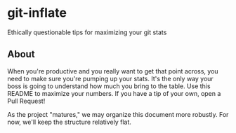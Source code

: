 # git-inflate
Ethically questionable tips for maximizing your git stats

## About
When you're productive and you really want to get that point across, you need to make sure you're pumping up your stats.
It's the only way your boss is going to understand how much you bring to the table.  Use this README to maximize your
numbers.  If you have a tip of your own, open a Pull Request!

As the project "matures," we may organize this document more robustly.  For now, we'll keep the structure relatively flat.
